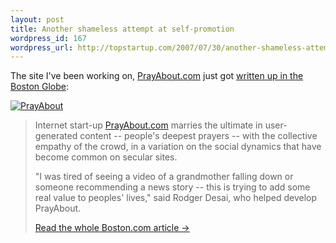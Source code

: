 ```yaml
--- 
layout: post
title: Another shameless attempt at self-promotion
wordpress_id: 167
wordpress_url: http://topstartup.com/2007/07/30/another-shameless-attempt-at-self-promotion/
---
```

The site I've been working on, <a href="http://prayabout.com">PrayAbout.com</a> just got <a href="http://www.boston.com/business/personaltech/articles/2007/07/30/spiritual_support_in_a_virtual_community/">written up in the Boston Globe</a>:

<a href="http://www.prayabout.com"><img src="http://topstartup.com/wp-content/uploads/2007/07/prayabout.png" alt="PrayAbout" /></a>
<blockquote>Internet start-up <a href="http://prayabout.com/" target="_new">PrayAbout.com</a> marries the ultimate in user-generated content -- people's deepest prayers -- with the collective empathy of the crowd, in a variation on the social dynamics that have become common on secular sites.

"I was tired of seeing a video of a grandmother falling down or someone recommending a news story -- this is trying to add some real value to peoples' lives," said Rodger Desai, who helped develop PrayAbout.

<a href="http://www.boston.com/business/personaltech/articles/2007/07/30/spiritual_support_in_a_virtual_community/">Read the whole Boston.com article -&gt;</a></blockquote>
